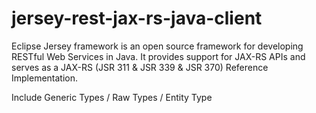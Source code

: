# jersey-rest-jax-rs-java-client
Eclipse Jersey framework is an open source framework for developing RESTful Web Services in Java. It provides support for JAX-RS APIs and serves as a JAX-RS (JSR 311 &amp; JSR 339 &amp; JSR 370) Reference Implementation.

Include Generic Types / Raw Types / Entity Type
 